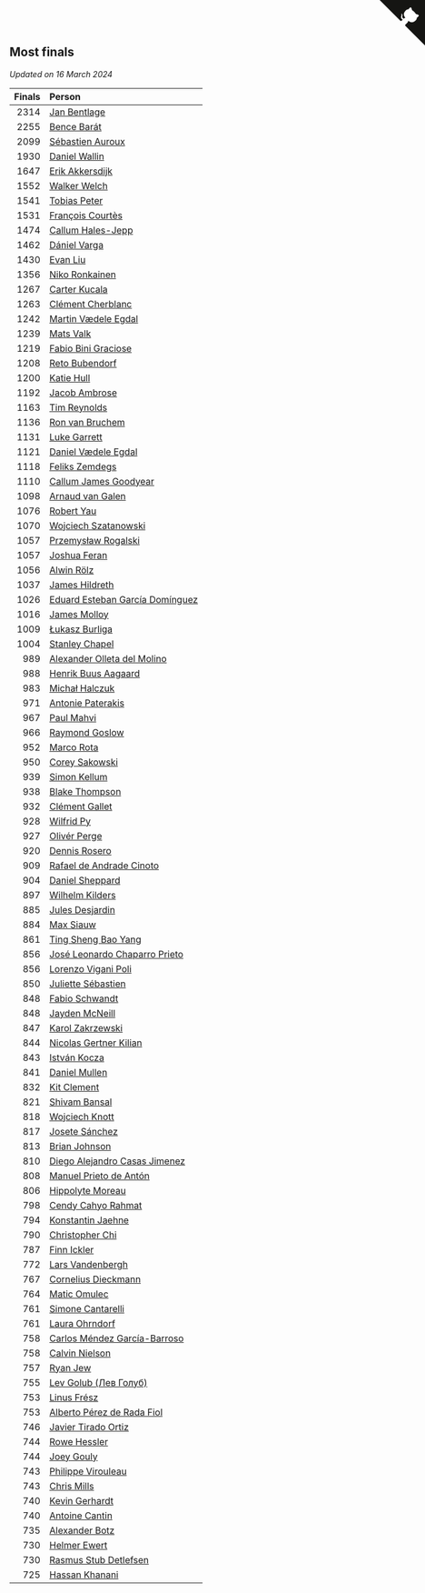 ## Most finals

*Updated on 16 March 2024*

| Finals | Person |
| ---: | :--- |
| 2314 | [Jan Bentlage](https://www.worldcubeassociation.org/persons/2010BENT01) |
| 2255 | [Bence Barát](https://www.worldcubeassociation.org/persons/2008BARA01) |
| 2099 | [Sébastien Auroux](https://www.worldcubeassociation.org/persons/2008AURO01) |
| 1930 | [Daniel Wallin](https://www.worldcubeassociation.org/persons/2013WALL03) |
| 1647 | [Erik Akkersdijk](https://www.worldcubeassociation.org/persons/2005AKKE01) |
| 1552 | [Walker Welch](https://www.worldcubeassociation.org/persons/2011WELC01) |
| 1541 | [Tobias Peter](https://www.worldcubeassociation.org/persons/2014PETE03) |
| 1531 | [François Courtès](https://www.worldcubeassociation.org/persons/2008COUR01) |
| 1474 | [Callum Hales-Jepp](https://www.worldcubeassociation.org/persons/2012HALE01) |
| 1462 | [Dániel Varga](https://www.worldcubeassociation.org/persons/2008VARG01) |
| 1430 | [Evan Liu](https://www.worldcubeassociation.org/persons/2009LIUE01) |
| 1356 | [Niko Ronkainen](https://www.worldcubeassociation.org/persons/2010RONK01) |
| 1267 | [Carter Kucala](https://www.worldcubeassociation.org/persons/2015KUCA01) |
| 1263 | [Clément Cherblanc](https://www.worldcubeassociation.org/persons/2014CHER05) |
| 1242 | [Martin Vædele Egdal](https://www.worldcubeassociation.org/persons/2013EGDA02) |
| 1239 | [Mats Valk](https://www.worldcubeassociation.org/persons/2007VALK01) |
| 1219 | [Fabio Bini Graciose](https://www.worldcubeassociation.org/persons/2010GRAC02) |
| 1208 | [Reto Bubendorf](https://www.worldcubeassociation.org/persons/2012BUBE01) |
| 1200 | [Katie Hull](https://www.worldcubeassociation.org/persons/2010HULL01) |
| 1192 | [Jacob Ambrose](https://www.worldcubeassociation.org/persons/2010AMBR01) |
| 1163 | [Tim Reynolds](https://www.worldcubeassociation.org/persons/2005REYN01) |
| 1136 | [Ron van Bruchem](https://www.worldcubeassociation.org/persons/2003BRUC01) |
| 1131 | [Luke Garrett](https://www.worldcubeassociation.org/persons/2017GARR05) |
| 1121 | [Daniel Vædele Egdal](https://www.worldcubeassociation.org/persons/2013EGDA01) |
| 1118 | [Feliks Zemdegs](https://www.worldcubeassociation.org/persons/2009ZEMD01) |
| 1110 | [Callum James Goodyear](https://www.worldcubeassociation.org/persons/2012GOOD02) |
| 1098 | [Arnaud van Galen](https://www.worldcubeassociation.org/persons/2006GALE01) |
| 1076 | [Robert Yau](https://www.worldcubeassociation.org/persons/2009YAUR01) |
| 1070 | [Wojciech Szatanowski](https://www.worldcubeassociation.org/persons/2011SZAT01) |
| 1057 | [Przemysław Rogalski](https://www.worldcubeassociation.org/persons/2013ROGA02) |
| 1057 | [Joshua Feran](https://www.worldcubeassociation.org/persons/2011FERA01) |
| 1056 | [Alwin Rölz](https://www.worldcubeassociation.org/persons/2016ROLZ01) |
| 1037 | [James Hildreth](https://www.worldcubeassociation.org/persons/2009HILD01) |
| 1026 | [Eduard Esteban García Domínguez](https://www.worldcubeassociation.org/persons/2011EDUA01) |
| 1016 | [James Molloy](https://www.worldcubeassociation.org/persons/2011MOLL01) |
| 1009 | [Łukasz Burliga](https://www.worldcubeassociation.org/persons/2013BURL01) |
| 1004 | [Stanley Chapel](https://www.worldcubeassociation.org/persons/2016CHAP04) |
| 989 | [Alexander Olleta del Molino](https://www.worldcubeassociation.org/persons/2008OLLE01) |
| 988 | [Henrik Buus Aagaard](https://www.worldcubeassociation.org/persons/2006BUUS01) |
| 983 | [Michał Halczuk](https://www.worldcubeassociation.org/persons/2006HALC01) |
| 971 | [Antonie Paterakis](https://www.worldcubeassociation.org/persons/2012PATE01) |
| 967 | [Paul Mahvi](https://www.worldcubeassociation.org/persons/2012MAHV01) |
| 966 | [Raymond Goslow](https://www.worldcubeassociation.org/persons/2014GOSL01) |
| 952 | [Marco Rota](https://www.worldcubeassociation.org/persons/2009ROTA01) |
| 950 | [Corey Sakowski](https://www.worldcubeassociation.org/persons/2011SAKO01) |
| 939 | [Simon Kellum](https://www.worldcubeassociation.org/persons/2016KELL12) |
| 938 | [Blake Thompson](https://www.worldcubeassociation.org/persons/2010THOM03) |
| 932 | [Clément Gallet](https://www.worldcubeassociation.org/persons/2004GALL02) |
| 928 | [Wilfrid Py](https://www.worldcubeassociation.org/persons/2016PYWI01) |
| 927 | [Olivér Perge](https://www.worldcubeassociation.org/persons/2007PERG01) |
| 920 | [Dennis Rosero](https://www.worldcubeassociation.org/persons/2010ROSE03) |
| 909 | [Rafael de Andrade Cinoto](https://www.worldcubeassociation.org/persons/2007CINO01) |
| 904 | [Daniel Sheppard](https://www.worldcubeassociation.org/persons/2009SHEP01) |
| 897 | [Wilhelm Kilders](https://www.worldcubeassociation.org/persons/2010KILD02) |
| 885 | [Jules Desjardin](https://www.worldcubeassociation.org/persons/2010DESJ01) |
| 884 | [Max Siauw](https://www.worldcubeassociation.org/persons/2017SIAU02) |
| 861 | [Ting Sheng Bao Yang](https://www.worldcubeassociation.org/persons/2008BAOY01) |
| 856 | [José Leonardo Chaparro Prieto](https://www.worldcubeassociation.org/persons/2011CHAP01) |
| 856 | [Lorenzo Vigani Poli](https://www.worldcubeassociation.org/persons/2007POLI01) |
| 850 | [Juliette Sébastien](https://www.worldcubeassociation.org/persons/2014SEBA01) |
| 848 | [Fabio Schwandt](https://www.worldcubeassociation.org/persons/2014SCHW02) |
| 848 | [Jayden McNeill](https://www.worldcubeassociation.org/persons/2012MCNE01) |
| 847 | [Karol Zakrzewski](https://www.worldcubeassociation.org/persons/2014ZAKR01) |
| 844 | [Nicolas Gertner Kilian](https://www.worldcubeassociation.org/persons/2013GERT01) |
| 843 | [István Kocza](https://www.worldcubeassociation.org/persons/2005KOCZ01) |
| 841 | [Daniel Mullen](https://www.worldcubeassociation.org/persons/2016MULL04) |
| 832 | [Kit Clement](https://www.worldcubeassociation.org/persons/2008CLEM01) |
| 821 | [Shivam Bansal](https://www.worldcubeassociation.org/persons/2011BANS02) |
| 818 | [Wojciech Knott](https://www.worldcubeassociation.org/persons/2011KNOT01) |
| 817 | [Josete Sánchez](https://www.worldcubeassociation.org/persons/2015SANC18) |
| 813 | [Brian Johnson](https://www.worldcubeassociation.org/persons/2013JOHN10) |
| 810 | [Diego Alejandro Casas Jimenez](https://www.worldcubeassociation.org/persons/2014JIME05) |
| 808 | [Manuel Prieto de Antón](https://www.worldcubeassociation.org/persons/2015ANTO04) |
| 806 | [Hippolyte Moreau](https://www.worldcubeassociation.org/persons/2008MORE02) |
| 798 | [Cendy Cahyo Rahmat](https://www.worldcubeassociation.org/persons/2010RAHM02) |
| 794 | [Konstantin Jaehne](https://www.worldcubeassociation.org/persons/2015JAEH01) |
| 790 | [Christopher Chi](https://www.worldcubeassociation.org/persons/2014CHIC01) |
| 787 | [Finn Ickler](https://www.worldcubeassociation.org/persons/2012ICKL01) |
| 772 | [Lars Vandenbergh](https://www.worldcubeassociation.org/persons/2003VAND01) |
| 767 | [Cornelius Dieckmann](https://www.worldcubeassociation.org/persons/2009DIEC01) |
| 764 | [Matic Omulec](https://www.worldcubeassociation.org/persons/2010OMUL02) |
| 761 | [Simone Cantarelli](https://www.worldcubeassociation.org/persons/2012CANT02) |
| 761 | [Laura Ohrndorf](https://www.worldcubeassociation.org/persons/2009OHRN01) |
| 758 | [Carlos Méndez García-Barroso](https://www.worldcubeassociation.org/persons/2010GARC02) |
| 758 | [Calvin Nielson](https://www.worldcubeassociation.org/persons/2014NIEL03) |
| 757 | [Ryan Jew](https://www.worldcubeassociation.org/persons/2008JEWR01) |
| 755 | [Lev Golub (Лев Голуб)](https://www.worldcubeassociation.org/persons/2014HOLU01) |
| 753 | [Linus Frész](https://www.worldcubeassociation.org/persons/2011FRES01) |
| 753 | [Alberto Pérez de Rada Fiol](https://www.worldcubeassociation.org/persons/2011FIOL01) |
| 746 | [Javier Tirado Ortiz](https://www.worldcubeassociation.org/persons/2009TIRA01) |
| 744 | [Rowe Hessler](https://www.worldcubeassociation.org/persons/2007HESS01) |
| 744 | [Joey Gouly](https://www.worldcubeassociation.org/persons/2007GOUL01) |
| 743 | [Philippe Virouleau](https://www.worldcubeassociation.org/persons/2008VIRO01) |
| 743 | [Chris Mills](https://www.worldcubeassociation.org/persons/2014MILL04) |
| 740 | [Kevin Gerhardt](https://www.worldcubeassociation.org/persons/2013GERH01) |
| 740 | [Antoine Cantin](https://www.worldcubeassociation.org/persons/2010CANT02) |
| 735 | [Alexander Botz](https://www.worldcubeassociation.org/persons/2013BOTZ01) |
| 730 | [Helmer Ewert](https://www.worldcubeassociation.org/persons/2015EWER01) |
| 730 | [Rasmus Stub Detlefsen](https://www.worldcubeassociation.org/persons/2014DETL01) |
| 725 | [Hassan Khanani](https://www.worldcubeassociation.org/persons/2018KHAN26) |


<a href="https://github.com/jonatanklosko/wca_statistics" class="github-corner" aria-label="View source on Github"><svg width="80" height="80" viewBox="0 0 250 250" style="fill:#151513; color:#fff; position: absolute; top: 0; border: 0; right: 0;" aria-hidden="true"><path d="M0,0 L115,115 L130,115 L142,142 L250,250 L250,0 Z"></path><path d="M128.3,109.0 C113.8,99.7 119.0,89.6 119.0,89.6 C122.0,82.7 120.5,78.6 120.5,78.6 C119.2,72.0 123.4,76.3 123.4,76.3 C127.3,80.9 125.5,87.3 125.5,87.3 C122.9,97.6 130.6,101.9 134.4,103.2" fill="currentColor" style="transform-origin: 130px 106px;" class="octo-arm"></path><path d="M115.0,115.0 C114.9,115.1 118.7,116.5 119.8,115.4 L133.7,101.6 C136.9,99.2 139.9,98.4 142.2,98.6 C133.8,88.0 127.5,74.4 143.8,58.0 C148.5,53.4 154.0,51.2 159.7,51.0 C160.3,49.4 163.2,43.6 171.4,40.1 C171.4,40.1 176.1,42.5 178.8,56.2 C183.1,58.6 187.2,61.8 190.9,65.4 C194.5,69.0 197.7,73.2 200.1,77.6 C213.8,80.2 216.3,84.9 216.3,84.9 C212.7,93.1 206.9,96.0 205.4,96.6 C205.1,102.4 203.0,107.8 198.3,112.5 C181.9,128.9 168.3,122.5 157.7,114.1 C157.9,116.9 156.7,120.9 152.7,124.9 L141.0,136.5 C139.8,137.7 141.6,141.9 141.8,141.8 Z" fill="currentColor" class="octo-body"></path></svg></a><style>.github-corner:hover .octo-arm{animation:octocat-wave 560ms ease-in-out}@keyframes octocat-wave{0%,100%{transform:rotate(0)}20%,60%{transform:rotate(-25deg)}40%,80%{transform:rotate(10deg)}}@media (max-width:500px){.github-corner:hover .octo-arm{animation:none}.github-corner .octo-arm{animation:octocat-wave 560ms ease-in-out}}</style>

